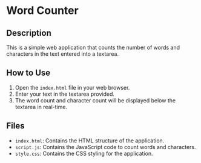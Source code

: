 # Word Counter

## Description
This is a simple web application that counts the number of words and characters in the text entered into a textarea.

## How to Use
1. Open the `index.html` file in your web browser.
2. Enter your text in the textarea provided.
3. The word count and character count will be displayed below the textarea in real-time.

## Files
- `index.html`: Contains the HTML structure of the application.
- `script.js`: Contains the JavaScript code to count words and characters.
- `style.css`: Contains the CSS styling for the application.
